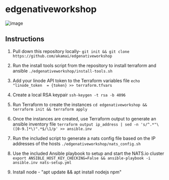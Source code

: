 # edgenativeworkshop

![image](https://github.com/user-attachments/assets/8824f9a9-89fb-46ed-9b20-a44b002d3ad8)

## Instructions

1. Pull down this repository locally-
```git init && git clone https://github.com/akamai/edgenativeworkshop```

2. Run the install tools script from the repository to install terraform and ansible
```./edgenativeworkshop/install-tools.sh```

3. Add your linode API token to the Terraform variables file
```echo "linode_token  = {token} >> terraform.tfvars```

4. Create a local RSA keypair
```ssh-keygen -t rsa -b 4096```

5. Run Terraform to create the instances
```cd edgenativeworkshop && terraform init && terraform apply```

6. Once the instances are created, use Terraform output to generate an ansible inventory file
```terraform output ip_address | sed -n 's/^.*"\([0-9.]*\)".*$/\1/p' >> ansible.inv```

7. Run the included script to generate a nats config file based on the IP addresses of the hosts
```./edgenativeworkshop/nats_config.sh```

8. Use the included Ansible playbook to setup and start the NATS.io cluster
```export ANSIBLE_HOST_KEY_CHECKING=False && ansible-playbook -i ansible.inv nats-setup.yml```

9. Install node - "apt update && apt install nodejs npm"

    
